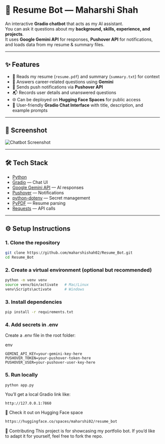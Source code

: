 # 💼 Resume Bot — Maharshi Shah

An interactive **Gradio chatbot** that acts as my AI assistant.  
You can ask it questions about my **background, skills, experience, and projects**.  
It uses **Google Gemini API** for responses, **Pushover API** for notifications, and loads data from my resume & summary files.

---

## ✨ Features
- 📄 Reads my resume (`resume.pdf`) and summary (`summary.txt`) for context  
- 🤖 Answers career-related questions using **Gemini**  
- 🔔 Sends push notifications via **Pushover API**  
- 📬 Records user details and unanswered questions  
- 🌐 Can be deployed on **Hugging Face Spaces** for public access  
- 🎨 User-friendly **Gradio Chat Interface** with title, description, and example prompts  

---

## 📸 Screenshot
![Chatbot Screenshot](assets/chatbot.png)

---

## 🛠️ Tech Stack
- [Python](https://www.python.org/)  
- [Gradio](https://www.gradio.app/) — Chat UI  
- [Google Gemini API](https://ai.google.dev/) — AI responses  
- [Pushover](https://pushover.net/) — Notifications  
- [python-dotenv](https://pypi.org/project/python-dotenv/) — Secret management  
- [PyPDF](https://pypi.org/project/pypdf/) — Resume parsing  
- [Requests](https://pypi.org/project/requests/) — API calls  

---

## ⚙️ Setup Instructions

### 1. Clone the repository
```bash
git clone https://github.com/maharshishah02/Resume_Bot.git
cd Resume_Bot
```
### 2. Create a virtual environment (optional but recommended)
```bash
python -m venv venv
source venv/bin/activate   # Mac/Linux
venv\Scripts\activate      # Windows
```
### 3. Install dependencies
```bash
pip install -r requirements.txt
```
### 4. Add secrets in .env
Create a .env file in the root folder:

env
```
GEMINI_API_KEY=your-gemini-key-here
PUSHOVER_TOKEN=your-pushover-token-here
PUSHOVER_USER=your-pushover-user-key-here
```

### 5. Run locally
```bash
python app.py
```
You’ll get a local Gradio link like:
```
http://127.0.0.1:7860
```

🚀 Check it out on Hugging Face space
```bash
https://huggingface.co/spaces/maharshi02/resume_bot
```

🤝 Contributing
This project is for showcasing my portfolio bot. If you’d like to adapt it for yourself, feel free to fork the repo.
